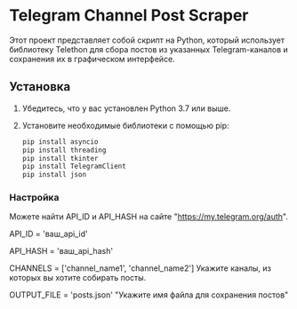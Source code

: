 # Telegram Channel Post Scraper

Этот проект представляет собой скрипт на Python, который использует библиотеку Telethon для сбора постов из указанных Telegram-каналов и сохранения их в графическом интерфейсе.

## Установка

1. Убедитесь, что у вас установлен Python 3.7 или выше.
2. Установите необходимые библиотеки с помощью pip:

   ```bash
   pip install asyncio
   pip install threading
   pip install tkinter
   pip install TelegramClient
   pip install json

### Настройка 
Можете найти API_ID и API_HASH на сайте "https://my.telegram.org/auth".

API_ID = 'ваш_api_id'

API_HASH = 'ваш_api_hash'

CHANNELS = ['channel_name1', 'channel_name2'] Укажите каналы, из которых вы хотите собирать посты.

OUTPUT_FILE = 'posts.json' "Укажите имя файла для сохранения постов"
